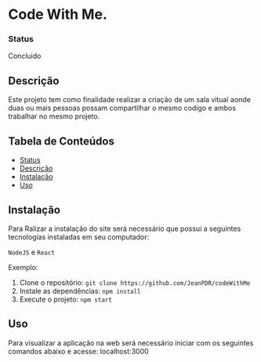 # Code With Me. 

### Status 
<p>Concluido</p>

## Descrição
Este projeto tem como finalidade realizar a criação de um sala vitual aonde duas ou mais pessoas possam compartilhar o mesmo codigo e ambos trabalhar no mesmo projeto. 

## Tabela de Conteúdos
- [Status](#status)
- [Descrição](#descrição)
- [Instalação](#instalação)
- [Uso](#uso)

## Instalação

Para Ralizar a instalação do site será necessário que possui a seguintes tecnologias instaladas em seu computador:

`NodeJS` e `React`

Exemplo:

1. Clone o repositório: `git clone https://github.com/JeanPDR/codeWithMe`
2. Instale as dependências: `npm install`
3. Execute o projeto: `npm start`

## Uso

Para visualizar a aplicação na web será necessário iniciar com os seguintes comandos abaixo e acesse: localhost:3000
